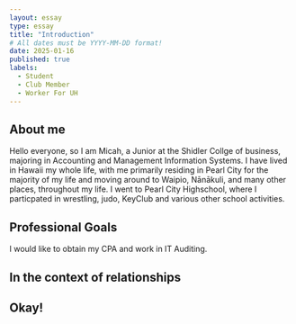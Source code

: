 ```yaml
---
layout: essay
type: essay
title: "Introduction"
# All dates must be YYYY-MM-DD format!
date: 2025-01-16
published: true
labels:
  - Student
  - Club Member
  - Worker For UH
---
```


## About me

Hello everyone, so I am Micah, a Junior at the Shidler Collge of business, majoring in Accounting and Management Information Systems. I have lived in Hawaii my whole life, with me primarily residing in Pearl City for the majority of my life and moving around to Waipio, Nānākuli, and many other places, throughout my life. I went to Pearl City Highschool, where I particpated in wrestling, judo, KeyClub and various other school activities.

## Professional Goals

I would like to obtain my CPA and work in IT Auditing.

## In the context of relationships

## Okay!
